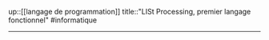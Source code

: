 up::[[langage de programmation]]
title::"LISt Processing, premier langage fonctionnel"
#informatique

----
